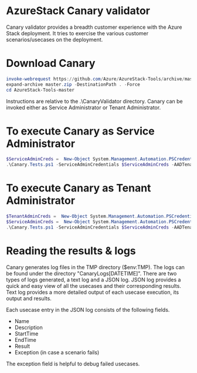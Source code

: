 # AzureStack Canary validator
Canary validator provides a breadth customer experience with the Azure Stack deployment. It tries to exercise the various customer scenarios/usecases on the deployment. 

# Download Canary
```powershell
invoke-webrequest https://github.com/Azure/AzureStack-Tools/archive/master.zip -OutFile master.zip
expand-archive master.zip -DestinationPath . -Force
cd AzureStack-Tools-master
```
Instructions are relative to the .\CanaryValidator directory.
Canary can be invoked either as Service Administrator or Tenant Administrator.

# To execute Canary as Service Administrator
```powershell
$ServiceAdminCreds =  New-Object System.Management.Automation.PSCredential "<Service Admin username>", (ConvertTo-SecureString "<Service Admin password>" -AsPlainText -Force)
.\Canary.Tests.ps1 -ServiceAdminCredentials $ServiceAdminCreds -AADTenantID "<TenantID from Azure Active Directory>" -EnvironmentDomainFQDN "<Azure Stack deployment domain FQDN>" -AdminArmEndpoin "<Administrative ARM endpoint>" -TenantArmEndpoint "<Tenant ARM endpoint>" -ResourceLocation "<Resource Provider location; default is LOCAL>"
```

# To execute Canary as Tenant Administrator
```powershell
$TenantAdminCreds =  New-Object System.Management.Automation.PSCredential "<Tenant Admin username>", (ConvertTo-SecureString "<Tenant Admin password>" -AsPlainText -Force)
$ServiceAdminCreds =  New-Object System.Management.Automation.PSCredential "<Service Admin username>", (ConvertTo-SecureString "<Service Admin password>" -AsPlainText -Force)
.\Canary.Tests.ps1 -ServiceAdminCredentials $ServiceAdminCreds -AADTenantID "<TenantID from Azure Active Directory>" -EnvironmentDomainFQDN "<Azure Stack deployment domain FQDN>" -TenantAdminCredentials $TenantAdminCreds  -AdminArmEndpoin "<Administrative ARM endpoint>" -TenantArmEndpoint "<Tenant ARM endpoint>" -ResourceLocation "<Resource Provider location; default is LOCAL>"
```

# Reading the results & logs
Canary generates log files in the TMP directory ($env:TMP). The logs can be found under the directory "CanaryLogs[DATETIME]". There are two types of logs generated, a text log and a JSON log. JSON log provides a quick and easy view of all the usecases and their corresponding results. Text log provides a more detailed output of each usecase execution, its output and results.

Each usecase entry in the JSON log consists of the following fields.
- Name
- Description
- StartTime
- EndTime
- Result
- Exception (in case a scenario fails)

The exception field is helpful to debug failed usecases.  
